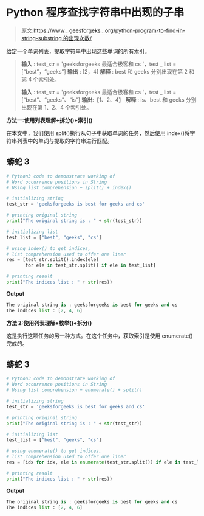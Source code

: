 # Python 程序查找字符串中出现的子串

> 原文:[https://www . geesforgeks . org/python-program-to-find-in-string-substring 的出现次数/](https://www.geeksforgeeks.org/python-program-to-find-the-occurrence-of-substring-in-the-string/)

给定一个单词列表，提取字符串中出现这些单词的所有索引。

> **输入** : test_str = 'geeksforgeeks 最适合极客和 cs '，test _ list =[“best”，“geeks”]
> **输出** : [2，4]
> **解释** : best 和 geeks 分别出现在第 2 和第 4 个索引处。
> 
> **输入** : test_str = 'geeksforgeeks 最适合极客和 cs '，test _ list =[“best”、“geeks”、“is”]
> **输出**:【1、2、4】
> **解释** : is、best 和 geeks 分别出现在第 1、2、4 个索引处。

**方法一:使用列表理解+拆分()+索引()**

在本文中，我们使用 split()执行从句子中获取单词的任务，然后使用 index()将字符串列表中的单词与提取的字符串进行匹配。

## 蟒蛇 3

```py
# Python3 code to demonstrate working of 
# Word occurrence positions in String
# Using list comprehension + split() + index()

# initializing string
test_str = 'geeksforgeeks is best for geeks and cs'

# printing original string
print("The original string is : " + str(test_str))

# initializing list 
test_list = ["best", "geeks", "cs"]

# using index() to get indices,
# list comprehension used to offer one liner
res = [test_str.split().index(ele) 
       for ele in test_str.split() if ele in test_list]

# printing result 
print("The indices list : " + str(res))
```

**Output**

```py
The original string is : geeksforgeeks is best for geeks and cs
The indices list : [2, 4, 6]

```

**方法 2:使用列表理解+枚举()+拆分()**

这是执行这项任务的另一种方式。在这个任务中，获取索引是使用 enumerate()完成的。

## 蟒蛇 3

```py
# Python3 code to demonstrate working of 
# Word occurrence positions in String
# Using list comprehension + enumerate() + split()

# initializing string
test_str = 'geeksforgeeks is best for geeks and cs'

# printing original string
print("The original string is : " + str(test_str))

# initializing list 
test_list = ["best", "geeks", "cs"]

# using enumerate() to get indices,
# list comprehension used to offer one liner
res = [idx for idx, ele in enumerate(test_str.split()) if ele in test_list]

# printing result 
print("The indices list : " + str(res))
```

**Output**

```py
The original string is : geeksforgeeks is best for geeks and cs
The indices list : [2, 4, 6]

```